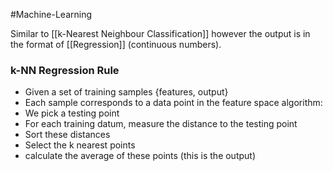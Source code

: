 #Machine-Learning 

Similar to [[k-Nearest Neighbour Classification]] however the output is in the format of [[Regression]] (continuous numbers).

### k-NN Regression Rule
- Given a set of training samples {features, output}
- Each sample corresponds to a data point in the feature space
algorithm:
- We pick a testing point
- For each training datum, measure the distance to the testing point
- Sort these distances
- Select the k nearest points
- calculate the average of these points (this is the output)